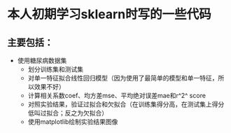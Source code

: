 # 本人初期学习sklearn时写的一些代码
## 主要包括：
* 使用糖尿病数据集
  * 划分训练集和测试集
  * 对单一特征拟合线性回归模型（因为使用了最简单的模型和单一特征，所以效果不好）
  * 计算相关系数coef、均方差mse、平均绝对误差mae和r^2^ score
  * 对照实验结果，验证过拟合和欠拟合（在训练集得分高，在测试集上得分低叫过拟合；反之为欠拟合）
  * 使用matplotlib绘制实验结果图像

